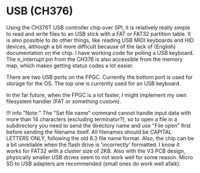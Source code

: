 # USB (CH376)
Using the CH376T USB controller chip over SPI, it is relatively really simple to read and write files to an USB stick with a FAT or FAT32 partition table. It is also possible to do other things, like reading USB MIDI keyboards and HID devices, although a bit more difficult because of the lack of (English) documentation on the chip. I have working code for polling a USB keyboard. The n_interrupt pin from the CH376 is also accessible from the memory map, which makes getting status codes a lot easier.

There are two USB ports on the FPGC. Currently the bottom port is used for storage for the OS. The top one is currently used for an USB keyboard.

In the far future, when the FPGC is a lot faster, I might implement my own filesystem handler (FAT or something custom).

!!! info "Note:"
	The "Set file name" command cannot handle input data with more than 14 characters (excluding terminator?), so to open a file in a subdirectory you need to send the directory name and use "File open" first before sending the filename itself. All filenames should be CAPITAL LETTERS ONLY, following the old 8.3 file name format. Also, the chip can be a bit unreliable when the flash drive is 'incorrectly' formatted. I know it works for FAT32 with a cluster size of 2KB. Also with the V3 PCB design, physically smaller USB drives seem to not work well for some reason. Micro SD to USB adapters are recommended (small ones do work well afaik).